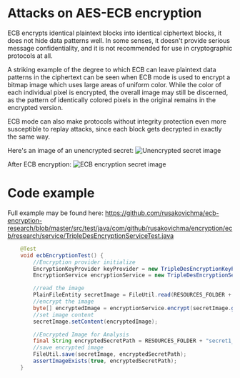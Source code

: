 # Attacks on AES-ECB encryption


ECB encrypts identical plaintext blocks into identical ciphertext blocks, it does not hide data patterns well. 
In some senses, it doesn't provide serious message confidentiality, and it is not recommended for use in cryptographic protocols at all.

A striking example of the degree to which ECB can leave plaintext data patterns in the ciphertext can be seen when ECB mode is used 
to encrypt a bitmap image which uses large areas of uniform color. While the color of each individual pixel is encrypted, 
the overall image may still be discerned, as the pattern of identically colored pixels in the original remains in the encrypted version.

ECB mode can also make protocols without integrity protection even more susceptible to replay attacks, since each block gets decrypted in exactly the same way.

Here's an image of an unencrypted secret:
![Unencrypted secret image](https://raw.githubusercontent.com/rusakovichma/ecb-encryption-research/master/src/test/resources/secret1.bmp)

After ECB encryption:
![ECB encryption secret image](https://raw.githubusercontent.com/rusakovichma/ecb-encryption-research/master/src/test/resources/secret1_encrypted.png)


Code example
===============
Full example may be found here: https://github.com/rusakovichma/ecb-encryption-research/blob/master/src/test/java/com/github/rusakovichma/encryption/ecb/research/service/TripleDesEncryptionServiceTest.java

```JAVA
    @Test
    void ecbEncryptionTest() {
        //Encryption provider initialize
        EncryptionKeyProvider keyProvider = new TripleDesEncryptionKeyProvider();
        EncryptionService encryptionService = new TripleDesEncryptionService(keyProvider);

        //read the image
        PlainFileEntity secretImage = FileUtil.read(RESOURCES_FOLDER + "secret1.bmp");
        //encrypt the image
        byte[] encryptedImage = encryptionService.encrypt(secretImage.getContent());
        //set image content
        secretImage.setContent(encryptedImage);

        //Encrypted Image for Analysis
        final String encryptedSecretPath = RESOURCES_FOLDER + "secret1_encrypted.bmp";
        //save encrypted image
        FileUtil.save(secretImage, encryptedSecretPath);
        assertImageExists(true, encryptedSecretPath);
    }
```

